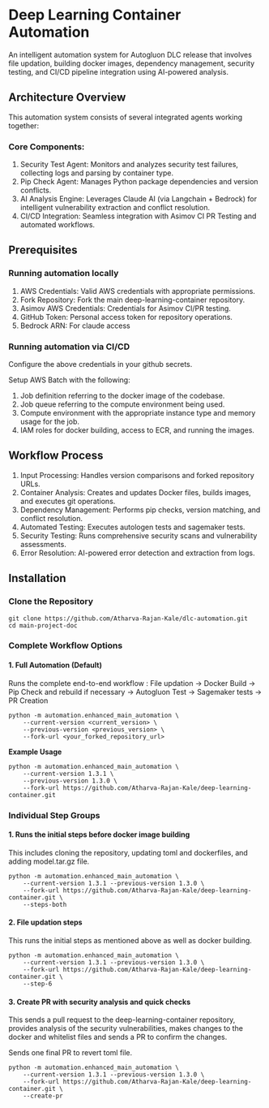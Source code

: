 # Deep Learning Container Automation

An intelligent automation system for Autogluon DLC release that involves file updation, building docker images, dependency management, security testing, and CI/CD pipeline integration using AI-powered analysis.

## Architecture Overview
This automation system consists of several integrated agents working together:

### Core Components: 

1. Security Test Agent: Monitors and analyzes security test failures, collecting logs and parsing by container type.
2. Pip Check Agent: Manages Python package dependencies and version conflicts.
3. AI Analysis Engine: Leverages Claude AI (via Langchain + Bedrock) for intelligent vulnerability extraction and conflict resolution. 
4. CI/CD Integration: Seamless integration with Asimov CI PR Testing and automated workflows.

## Prerequisites

### Running automation locally

1. AWS Credentials: Valid AWS credentials with appropriate permissions.
2. Fork Repository: Fork the main deep-learning-container repository.
3. Asimov AWS Credentials: Credentials for Asimov CI/PR testing.
4. GitHub Token: Personal access token for repository operations.
5. Bedrock ARN: For claude access

### Running automation via CI/CD

Configure the above credentials in your github secrets.

Setup AWS Batch with the following:

1. Job definition referring to the docker image of the codebase.
2. Job queue referring to the compute environment being used.
3. Compute environment with the appropriate instance type and memory usage for the job.
4. IAM roles for docker building, access to ECR, and running the images.

## Workflow Process

1. Input Processing: Handles version comparisons and forked repository URLs.
2. Container Analysis: Creates and updates Docker files, builds images, and executes git operations.
3. Dependency Management: Performs pip checks, version matching, and conflict resolution.
4. Automated Testing: Executes autologen tests and sagemaker tests.
5. Security Testing: Runs comprehensive security scans and vulnerability assessments.
6. Error Resolution: AI-powered error detection and extraction from logs.


## Installation

### Clone the Repository
```shell script
git clone https://github.com/Atharva-Rajan-Kale/dlc-automation.git
cd main-project-doc
```

### Complete Workflow Options

#### 1. Full Automation (Default)
   Runs the complete end-to-end workflow :
   File updation -> Docker Build -> Pip Check and rebuild if necessary -> Autogluon Test -> Sagemaker tests -> PR Creation
   
```shell script
python -m automation.enhanced_main_automation \
    --current-version <current_version> \
    --previous-version <previous_version> \
    --fork-url <your_forked_repository_url>
```

**Example Usage** 
```shell script
python -m automation.enhanced_main_automation \
    --current-version 1.3.1 \
    --previous-version 1.3.0 \
    --fork-url https://github.com/Atharva-Rajan-Kale/deep-learning-container.git
```

### Individual Step Groups

#### 1. Runs the initial steps before docker image building
This includes cloning the repository, updating toml and dockerfiles, and adding model.tar.gz file.
```shell script
python -m automation.enhanced_main_automation \
    --current-version 1.3.1 --previous-version 1.3.0 \
    --fork-url https://github.com/Atharva-Rajan-Kale/deep-learning-container.git \
    --steps-both
```

#### 2. File updation steps
This runs the initial steps as mentioned above as well as docker building.
```shell script
python -m automation.enhanced_main_automation \
    --current-version 1.3.1 --previous-version 1.3.0 \
    --fork-url https://github.com/Atharva-Rajan-Kale/deep-learning-container.git \
    --step-6
```

#### 3. Create PR with security analysis and quick checks
This sends a pull request to the deep-learning-container repository, provides analysis of the security vulnerabilities, makes changes to the docker and whitelist files and sends a PR to confirm the changes. 

Sends one final PR to revert toml file.
```shell script
python -m automation.enhanced_main_automation \
    --current-version 1.3.1 --previous-version 1.3.0 \
    --fork-url https://github.com/Atharva-Rajan-Kale/deep-learning-container.git \
    --create-pr
```